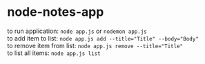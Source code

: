 # node-notes-app
to run application: `node app.js` or `nodemon app.js` <br>
to add item to list: `node app.js add --title="Title" --body="Body"` <br>
to remove item from list: `node app.js remove --title="Title"` <br>
to list all items: `node app.js list`